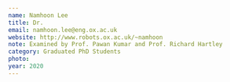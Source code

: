 ```yaml
---
name: Namhoon Lee
title: Dr.
email: namhoon.lee@eng.ox.ac.uk
website: http://www.robots.ox.ac.uk/~namhoon
note: Examined by Prof. Pawan Kumar and Prof. Richard Hartley
category: Graduated PhD Students
photo: 
year: 2020
---
```

